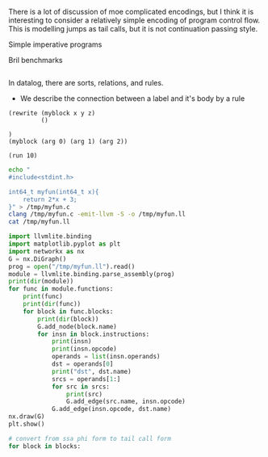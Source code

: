 
There is a lot of discussion of moe complicated encodings, but I think it is interesting to consider a relatively simple encoding of program control flow.
This is modelling jumps as tail calls, but it is not continuation passing style.

Simple imperative programs

Bril benchmarks

```

```

In datalog, there are sorts, relations, and rules.

- We describe the connection between a label and it's body by a rule

```egglog
(rewrite (myblock x y z)
         ()  

)
(myblock (arg 0) (arg 1) (arg 2))

(run 10)

```

```bash
echo "
#include<stdint.h>

int64_t myfun(int64_t x){
    return 2*x + 3;
}" > /tmp/myfun.c
clang /tmp/myfun.c -emit-llvm -S -o /tmp/myfun.ll
cat /tmp/myfun.ll
```

```python
import llvmlite.binding
import matplotlib.pyplot as plt
import networkx as nx
G = nx.DiGraph()
prog = open("/tmp/myfun.ll").read()
module = llvmlite.binding.parse_assembly(prog)
print(dir(module))
for func in module.functions:
    print(func)
    print(dir(func))
    for block in func.blocks:
        print(dir(block))
        G.add_node(block.name)
        for insn in block.instructions:
            print(insn)
            print(insn.opcode)
            operands = list(insn.operands)
            dst = operands[0]
            print("dst", dst.name)
            srcs = operands[1:]
            for src in srcs:
                print(src)
                G.add_edge(src.name, insn.opcode)
            G.add_edge(insn.opcode, dst.name)
nx.draw(G)
plt.show()
```

```python
# convert from ssa phi form to tail call form
for block in blocks:


```

